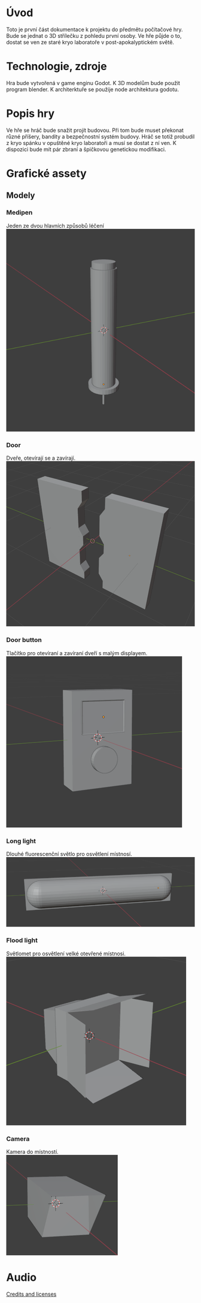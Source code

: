 # Úvod
Toto je první část dokumentace k projektu do předmětu počítačové hry. Bude se 
jednat o 3D střílečku z pohledu první osoby. Ve hře půjde o to, dostat se ven ze staré 
kryo laboratoře v post-apokalyptickém světě.
# Technologie, zdroje
Hra bude vytvořená v game enginu Godot. K 3D modelům bude použit program 
blender. K architerktuře se použije node architektura godotu.
# Popis hry
Ve hře se hráč bude snažit projít budovou. Při tom bude muset překonat různé příšery,
bandity a bezpečnostní systém budovy.
Hráč se totiž probudil z kryo spánku v opuštěné kryo laboratoři a musí se dostat z ní 
ven. K dispozici bude mít pár zbraní a špičkovou genetickou modifikaci.
# Grafické assety
## Modely
### Medipen
Jeden ze dvou hlavních způsobů léčení  
![medipen model](https://github.com/Astat7/fps-game/blob/main/examples/medipen_model.png)
### Door
Dveře, otevírají se a zavírají.  
![heavy sliding door](https://github.com/Astat7/fps-game/blob/main/examples/door_model.png)
### Door button
Tlačítko pro otevíraní a zavíraní dveří s malým displayem.  
![small panel with a display and a button](https://github.com/Astat7/fps-game/blob/main/examples/door_button_model.png)
### Long light
Dlouhé fluorescenční světlo pro osvětlení místnosí.  
![long fluorescent light](https://github.com/Astat7/fps-game/blob/main/examples/long_light_model.png)
### Flood light
Světlomet pro osvětlení velké otevřené místnosi.  
![flood light](https://github.com/Astat7/fps-game/blob/main/examples/flood_light_model.png)
### Camera
Kamera do místností.  
![old CCTV camera](https://github.com/Astat7/fps-game/blob/main/examples/camera_model.png)
# Audio
[Credits and licenses](https://github.com/Astat7/fps-game/blob/main/assets/audio/credits_and_licenses.md)
